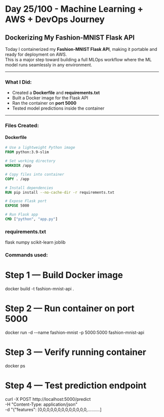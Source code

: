 # Day 25/100 - Machine Learning + AWS + DevOps Journey

##  Dockerizing My Fashion-MNIST Flask API

Today I containerized my **Fashion-MNIST Flask API**, making it portable and ready for deployment on AWS.  
This is a major step toward building a full MLOps workflow where the ML model runs seamlessly in any environment.

---

###  What I Did:
- Created a **Dockerfile** and **requirements.txt**
- Built a Docker image for the Flask API
- Ran the container on **port 5000**
- Tested model predictions inside the container

---

###  Files Created:

#### **Dockerfile**
```dockerfile
# Use a lightweight Python image
FROM python:3.9-slim

# Set working directory
WORKDIR /app

# Copy files into container
COPY . /app

# Install dependencies
RUN pip install --no-cache-dir -r requirements.txt

# Expose Flask port
EXPOSE 5000

# Run Flask app
CMD ["python", "app.py"]
```
###  requirements.txt
flask
numpy
scikit-learn
joblib


###  Commands used:

# Step 1 — Build Docker image
docker build -t fashion-mnist-api .

# Step 2 — Run container on port 5000
docker run -d --name fashion-mnist -p 5000:5000 fashion-mnist-api

# Step 3 — Verify running container
docker ps

# Step 4 — Test prediction endpoint
curl -X POST http://localhost:5000/predict \
  -H "Content-Type: application/json" \
  -d "{\"features\": [0,0,0,0,0,0,0,0,0,0,0,0,0,..........]
